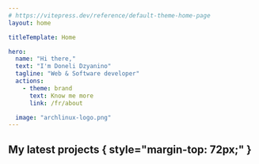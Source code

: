 ```yaml
---
# https://vitepress.dev/reference/default-theme-home-page
layout: home

titleTemplate: Home

hero:
  name: "Hi there,"
  text: "I'm Doneli Dzyanino"
  tagline: "Web & Software developer"
  actions:
    - theme: brand
      text: Know me more
      link: /fr/about

  image: "archlinux-logo.png"
---
```


## My latest projects { style="margin-top: 72px;" }

<Projects />

<script setup>
  import Projects from "../layouts/Projects.vue";
</script>

